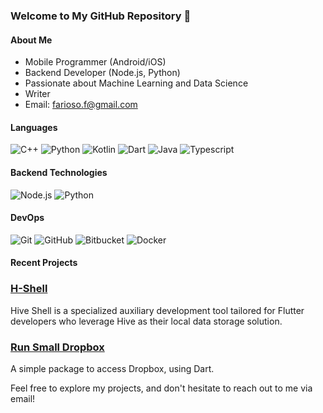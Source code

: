 ### Welcome to My GitHub Repository 👋

#### About Me

- Mobile Programmer (Android/iOS)
- Backend Developer (Node.js, Python)
- Passionate about Machine Learning and Data Science
- Writer
- Email: farioso.f@gmail.com

#### Languages

![C++](https://img.shields.io/badge/-C++-00599C?style=flat&logo=C%2B%2B&logoColor=white)
![Python](https://img.shields.io/badge/-Python-00599C?style=flat&logo=Python&logoColor=white)
![Kotlin](https://img.shields.io/badge/-Kotlin-007396?style=flat&logo=Kotlin&logoColor=white)
![Dart](https://img.shields.io/badge/-Dart-0175C2?style=flat&logo=Dart&logoColor=white)
![Java](https://img.shields.io/badge/-Java-00599C?style=flat&logo=Java&logoColor=white)
![Typescript](https://img.shields.io/badge/-Typescript-3178C6?style=flat&logo=Typescript&logoColor=white)

#### Backend Technologies

![Node.js](https://img.shields.io/badge/-Node.js-339933?style=flat&logo=Node.js&logoColor=white)
![Python](https://img.shields.io/badge/-Python-3776AB?style=flat&logo=Python&logoColor=white)

#### DevOps

![Git](https://img.shields.io/badge/-Git-F05032?style=flat&logo=git&logoColor=white)
![GitHub](https://img.shields.io/badge/-GitHub-181717?style=flat&logo=github&logoColor=white)
![Bitbucket](https://img.shields.io/badge/-Bitbucket-0052CC?style=flat&logo=bitbucket&logoColor=white)
![Docker](https://img.shields.io/badge/-Docker-2496ED?style=flat&logo=docker&logoColor=white)

#### Recent Projects

### [H-Shell](https://github.com/fariosofernando/Hive_Shell)

Hive Shell is a specialized auxiliary development tool tailored for Flutter developers who leverage Hive as their local data storage solution.

### [Run Small Dropbox](https://github.com/fariosofernando/run-small-dropbox-package)

A simple package to access Dropbox, using Dart.

Feel free to explore my projects, and don't hesitate to reach out to me via email!
